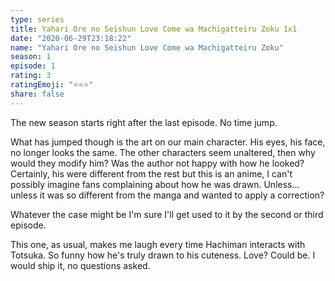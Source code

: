 ```yaml
---
type: series
title: Yahari Ore no Seishun Love Come wa Machigatteiru Zoku 1x1
date: "2020-06-29T23:18:22"
name: "Yahari Ore no Seishun Love Come wa Machigatteiru Zoku"
season: 1
episode: 1
rating: 3
ratingEmoji: "⭐️⭐️⭐️"
share: false
---
```


The new season starts right after the last episode. No time jump.

What has jumped though is the art on our main character. His eyes, his face, no longer looks the same. The other characters seem unaltered, then why would they modify him? Was the author not happy with how he looked?
Certainly, his were different from the rest but this is an anime, I can't possibly imagine fans complaining about how he was drawn. Unless... unless it was so different from the manga and wanted to apply a correction?

Whatever the case might be I'm sure I'll get used to it by the second or third episode.

This one, as usual, makes me laugh every time Hachiman interacts with Totsuka. So funny how he's truly drawn to his cuteness. Love? Could be. I would ship it, no questions asked.
